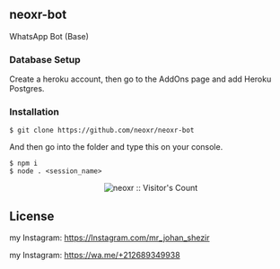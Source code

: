## neoxr-bot
WhatsApp Bot (Base)

### Database Setup

Create a heroku account, then go to the AddOns page and add Heroku Postgres.

### Installation

```
$ git clone https://github.com/neoxr/neoxr-bot
```

And then go into the folder and type this on your console.
```
$ npm i
$ node . <session_name>
```

<p align="center"><img src="https://profile-counter.glitch.me/{neoxr}/count.svg" alt="neoxr :: Visitor's Count" /></p>

## License
my Instagram: https://Instagram.com/mr_johan_shezir                                             

my Instagram: https://wa.me/+212689349938
